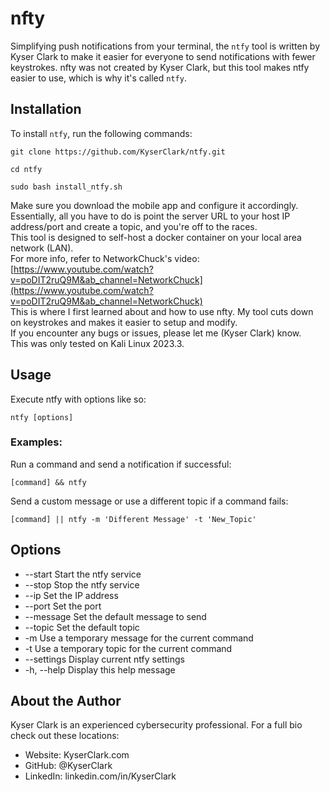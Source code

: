 # nfty

Simplifying push notifications from your terminal, the `ntfy` tool is written by Kyser Clark to make it easier for everyone to send notifications with fewer keystrokes.
nfty was not created by Kyser Clark, but this tool makes ntfy easier to use, which is why it's called `ntfy`.

## Installation

To install `ntfy`, run the following commands:
```
git clone https://github.com/KyserClark/ntfy.git
```
```
cd ntfy
```
```
sudo bash install_ntfy.sh
```
Make sure you download the mobile app and configure it accordingly.   
Essentially, all you have to do is point the server URL to your host IP address/port and create a topic, and you're off to the races.  
This tool is designed to self-host a docker container on your local area network (LAN).  
For more info, refer to NetworkChuck's video: [https://www.youtube.com/watch?v=poDIT2ruQ9M&ab_channel=NetworkChuck](https://www.youtube.com/watch?v=poDIT2ruQ9M&ab_channel=NetworkChuck)  
This is where I first learned about and how to use nfty. My tool cuts down on keystrokes and makes it easier to setup and modify.  
If you encounter any bugs or issues, please let me (Kyser Clark) know.   
This was only tested on Kali Linux 2023.3.  

## Usage
Execute ntfy with options like so:  
```
ntfy [options]
```

### Examples:

Run a command and send a notification if successful:

```
[command] && ntfy
```

Send a custom message or use a different topic if a command fails:
```
[command] || ntfy -m 'Different Message' -t 'New_Topic'

```

## Options
* --start         Start the ntfy service
* --stop          Stop the ntfy service
* --ip            Set the IP address
* --port          Set the port
* --message       Set the default message to send
* --topic         Set the default topic
* -m              Use a temporary message for the current command
* -t              Use a temporary topic for the current command
* --settings      Display current ntfy settings
* -h, --help      Display this help message

## About the Author

Kyser Clark is an experienced cybersecurity professional. For a full bio check out these locations:

* Website: KyserClark.com
* GitHub: @KyserClark
* LinkedIn: linkedin.com/in/KyserClark

